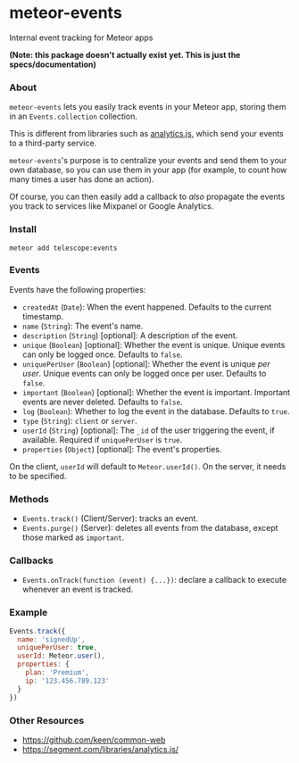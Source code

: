 # meteor-events

Internal event tracking for Meteor apps

**(Note: this package doesn't actually exist yet. This is just the specs/documentation)**

### About

`meteor-events` lets you easily track events in your Meteor app, storing them in an `Events.collection` collection. 

This is different from libraries such as [analytics.js](http://segmentio.github.io/analytics.js/), which send your events to a third-party service. 

`meteor-events`'s purpose is to centralize your events and send them to your own database, so you can use them in your app (for example, to count how many times a user has done an action). 

Of course, you can then easily add a callback to *also* propagate the events you track to services like Mixpanel or Google Analytics. 

### Install

`meteor add telescope:events`

### Events

Events have the following properties:

- `createdAt` (`Date`): When the event happened. Defaults to the current timestamp.
- `name` (`String`): The event's name.
- `description` (`String`) [optional]: A description of the event.
- `unique` (`Boolean`) [optional]: Whether the event is unique. Unique events can only be logged once. Defaults to `false`. 
- `uniquePerUser` (`Boolean`) [optional]:  Whether the event is unique *per user*. Unique events can only be logged once per user. Defaults to `false`. 
- `important` (`Boolean`) [optional]: Whether the event is important. Important events are never deleted. Defaults to `false`.
- `log` (`Boolean`): Whether to log the event in the database. Defaults to `true`. 
- `type` (`String`): `client` or `server`. 
- `userId` (`String`) [optional]: The `_id` of the user triggering the event, if available. Required if `uniquePerUser` is `true`. 
- `properties` (`Object`) [optional]: The event's properties. 

On the client, `userId` will default to `Meteor.userId()`. On the server, it needs to be specified. 

### Methods

- `Events.track()` (Client/Server): tracks an event. 
- `Events.purge()` (Server): deletes all events from the database, except those marked as `important`. 

### Callbacks

- `Events.onTrack(function (event) {...})`: declare a callback to execute whenever an event is tracked. 

### Example

```js
Events.track({
  name: 'signedUp',
  uniquePerUser: true,
  userId: Meteor.user(),
  properties: {
    plan: 'Premium', 
    ip: '123.456.789.123'
  }
})
```

### Other Resources

- https://github.com/keen/common-web
- https://segment.com/libraries/analytics.js/
